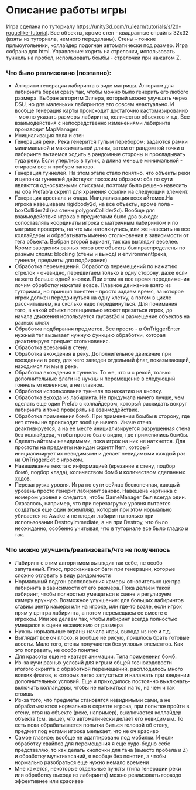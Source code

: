 # Описание работы игры

Игра сделана по туториалу https://unity3d.com/ru/learn/tutorials/s/2d-roguelike-tutorial. Все объекты, кроме стен - квадратные спрайты 32х32 (взяты из туториала, немного переделаны). Стены - тонкие прямоугольники, коллайдер подогнан автоматически под размер. Игра собрана для html. Управление: ходить на стрелочки, использовать туннель на пробел, использовать бомбы - стрелочки при нажатом Z.

### Что было реализовано (поэтапно):
- Алгоритм генерации лабиринта в виде матрицы. Алгоритм для лабиринта берем сразу так, чтобы можно было генерить его любого размера. Выбран алгоритм Эллера, который можно улучшать через DSU, но для маленьких лабиринтов это совсем неактуально. И вообще генерация карты происходит достаточно кастомизированно - можно указать размеры лабиринта, количество объектов и т.д. Все взаимодействия с непосредственно изменениями лабиринта производит MapManager.
- Инициализация пола и стен
- Генерация реки. Река генерится тупым перебором: задаются рамки минимальной и максимальной длины, затем от рандомной точки в лабиринте пытаемся ходить в рандомные стороны и прокладывать туда реку. Если уперлись в тупик, а длина меньше минимальной - стираем все и пробуем заново. 
- Генерация туннелей. На этом этапе стало понятно, что объекты реки и цепочки туннелей действуют похожим образом: оба по сути являются односвязными списками, поэтому было решено навесить на оба Prefab’а скрипт для хранения ссылки на следующий элемент. 
- Генерация арсенала и клада. Инициализация всех айтемов.На игрока навешиваем rigidbody2d, на все объекты, кроме пола - boxCollider2d (на стены polygonCollider2d). Вообще для взаимодействия игрока с предметами было два выхода: сопоставлять координаты игрока с матричным лабиринтом и по матрице проверять, на что мы натолкнулись, или же навесить на все коллайдеры и обрабатывать именно столкновения в зависимости от тега объекта. Выбран второй вариант, так как выглядит веселее. Кроме заведения разных тегов все объекты былираспределены по разным слоям: blocking (стены и выход) и environment(река, туннели, предметы для подбирания)
- Обработка перемещений. Обработка перемещений по нажатию стрелок - очевидно, передвигаем только в одну сторону, даже если нажато больше одной кнопки. При этом на все время передвижения лочим обработку нажатий вовсе. Плавное движение взято из туториала, но принцип понятен - просто задаем время, за которое игрок должен передвинуться на одну клетку, а потом в цикле рассчитываем, на сколько надо передвинуться. Для понимания того, в какой объект потенциально может врезаться игрок, до начала движения используется raycast2d и размещение объектов на разных слоях
- Обработка подбирания предметов. Все просто - в OnTriggerEnter нужный тег вызывает нужную функцию обработки, которая деактивирует предмет столкновения.
- Обработка врезаний в стену.
- Обработка вхождения в реку. Дополнительное движение при вхождении в реку, для чего заведен отдельный флаг, показывающий, находимся ли мы в реке.
- Обработка вхождения в туннель. То же, что и с рекой, только дополнительные флаги не нужны и перемещение в следующий тоннель мгновенное, а не плавное.
- Обработка использования туннеля по нажатию на кнопку.
- Обработка выхода из лабиринта. Не придумала ничего лучше, чем сделать еще один Prefab с коллайдером, который раскидать вокруг лабиринта и тоже проверять на взаимодействие.
- Обработка применения бомб. При применении бомбы в сторону, где нет стены не происходит вообще ничего. Иначе стена деактивируется, а на ее месте инициализируется разрушенная стена без коллайдера, чтобы просто было видно, где применялись бомбы.
- Сделать айтемы невидимыми, пока игрок на них не наткнется. Для простоты на предметы накидан скрипт Item, который инициализирует их невидимыми и делает невидимыми каждый раз на OnTriggerExit с игроком.
- Навешивание текста с информацией (врезание в стену, подбор бомб, подбор клада), количеством бомб и количеством сделанных ходов.
- Перезагрузка уровня. Игра по сути сейчас бесконечная, каждый уровень просто генерит лабиринт заново. Навешена картинка с номером уровня и следится, чтобы GameManager был всегда один. Оказалось, например, что при перезагрузке уровня пытается создаться еще один экземпляр, который при этом нормально убивается из Awake и не плодит лабиринты только при использовании DestroyImmediate, а не при Destroy, что  было неожиданно, особенно учитывая, что в туториале все было гладко и так.

### Что можно улучшить/реализовать/что не получилось
- Лабиринт с этим алгоритмом выглядит так себе, не особо запутанный. Плюс, проскакивают баги при генерации, которые сложно отловить в виду рандомности
- Нормальный подгон расположения камеры относительно центра лабиринта в зависимости от его размера. Пока делаем такой лабиринт, чтобы полностью умещаться в сцене и регулируем камеру вручную. Возможное улучшение: для больших лабиринтов ставим центр камеры или на игроке, или где-то возле, если игрок прям у центра лабиринта, а потом перемещаем ее вместе с игроком. Или же делаем так, чтобы лабиринт всегда полностью умещался в сцене независимо от размера
- Нужны нормальные экраны начала игры, выхода из нее и т.д.
- Выглядит все оч плохо, я вообще не рисую, пришлось брать готовые ассеты. Мало того, стены получаются без угловых элементов. Как это поправить, не особо понятно
- Для красоты еще не хватает анимации. Типа применения бомб.
- Из-за кучи разных условий для игры и общей говнокодовости итогого скрипта с обработкой перемещений, расплодилось много всяких флагов, в которых легко запутаться и налажать при введении дополнительных условий. Еще и приходилось постоянно выключать-включать коллайдеры, чтобы не натыкаться на то, на чем и так стоишь
- Из-за того, что предметы становятся невидимыми сами, а не обрабатываются нормально в скрипте игрока, при попытке пройти в стену, стоя на объекте (реке, например), выключается коллайдер объекта (см. выше), что автоматически делает его невидимым. То есть пока обрабатывается попытка биться головой об стену, предмет под ногами игрока мелькает, что не оч красиво
- Самое главное: вообще не адаптировано под мобилки. И если обработку свайпов для перемещения я еще худо-бедно себе представляю, то как делать кнопочки для тача (вместо пробела и Z) и обработку мультикасаний, я вообще без понятия, а чтобы нормально разобраться еще нужно немало времени
- Мне кажется, некоторые отдельные пункты (типа генерации реки или обработку выхода из лабиринта) можно реализовать гораздо эффективнее или красивее
